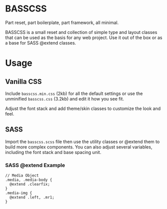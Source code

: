# BASSCSS

Part reset, part boilerplate, part framework, all minimal.

BASSCSS is a small reset and collection of simple type and layout classes that can be used as the basis for any web project. Use it out of the box or as a base for SASS @extend classes.

# Usage

## Vanilla CSS
Include `basscss.min.css` (2kb) for all the default settings or use the unminified `basscss.css` (3.2kb) and edit it how you see fit.

Adjust the font stack and add theme/skin classes to customize the look and feel.

## SASS
Import the `basscss.scss` file then use the utility classes or @extend them to build more complex components. You can also adjust several variables, including the font stack and base spacing unit.

### SASS @extend Example
    // Media Object
    .media, .media-body {
      @extend .clearfix;
    }
    .media-img {
      @extend .left, .mr1;
    }